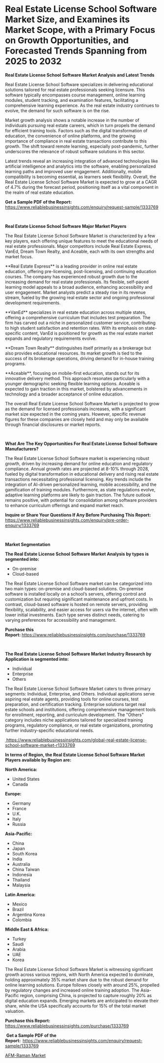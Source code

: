 <p><h1>Real Estate License School Software Market Size, and Examines its Market Scope, with a Primary Focus on Growth Opportunities, and Forecasted Trends Spanning from 2025 to 2032</h1></p><p><strong>Real Estate License School Software Market Analysis and Latest Trends</strong></p>
<p><p>Real Estate License School Software specializes in delivering educational solutions tailored for real estate professionals seeking licensure. This software typically encompasses course management, online learning modules, student tracking, and examination features, facilitating a comprehensive learning experience. As the real estate industry continues to evolve, the demand for such software is on the rise.</p><p>Market growth analysis shows a notable increase in the number of individuals pursuing real estate careers, which in turn propels the demand for efficient training tools. Factors such as the digital transformation of education, the convenience of online platforms, and the growing importance of compliance in real estate transactions contribute to this growth. The shift toward remote learning, especially post-pandemic, further underscores the relevance of robust software solutions in this sector.</p><p>Latest trends reveal an increasing integration of advanced technologies like artificial intelligence and analytics into the software, enabling personalized learning paths and improved user engagement. Additionally, mobile compatibility is becoming essential, as learners seek flexibility. Overall, the Real Estate License School Software Market is expected to grow at a CAGR of 4.7% during the forecast period, positioning itself as a vital component in the realm of real estate education.</p></p>
<p><strong>Get a Sample PDF of the Report:&nbsp;</strong> <a href="https://www.reliablebusinessinsights.com/enquiry/request-sample/1333769?utm_campaign=3003&utm_medium=2&utm_source=Github&utm_content=ia&utm_term=24032025&utm_id=real-estate-license-school-software">https://www.reliablebusinessinsights.com/enquiry/request-sample/1333769</a></p>
<p>&nbsp;</p>
<p><strong>Real Estate License School Software Major Market Players</strong></p>
<p><p>The Real Estate License School Software Market is characterized by a few key players, each offering unique features to meet the educational needs of real estate professionals. Major competitors include Real Estate Express, VanEd, Dream Town Realty, and Aceable, each with its own strengths and market focus.</p><p>**Real Estate Express** is a leading provider in online real estate education, offering pre-licensing, post-licensing, and continuing education courses. The company has experienced robust growth due to the increasing demand for real estate professionals. Its flexible, self-paced learning model appeals to a broad audience, enhancing accessibility and user engagement. Market analysts predict a steady rise in its revenue stream, fueled by the growing real estate sector and ongoing professional development requirements.</p><p>**VanEd** specializes in real estate education across multiple states, offering a comprehensive curriculum that includes test preparation. The firm has carved out a niche in personalized customer service, contributing to high student satisfaction and retention rates. With its emphasis on state-specific content, VanEd is positioned for growth as the real estate market expands and regulatory requirements evolve.</p><p>**Dream Town Realty** distinguishes itself primarily as a brokerage but also provides educational resources. Its market growth is tied to the success of its brokerage operations, driving demand for in-house training programs.</p><p>**Aceable**, focusing on mobile-first education, stands out for its innovative delivery method. This approach resonates particularly with a younger demographic seeking flexible learning options. Aceable is expected to gain traction in this market, bolstered by advancements in technology and a broader acceptance of online education.</p><p>The overall Real Estate License School Software Market is projected to grow as the demand for licensed professionals increases, with a significant market size expected in the coming years. However, specific revenue figures for these companies are closely held and may only be available through financial disclosures or market reports.</p></p>
<p>&nbsp;</p>
<p><strong>What Are The Key Opportunities For Real Estate License School Software Manufacturers?</strong></p>
<p><p>The Real Estate License School Software market is experiencing robust growth, driven by increasing demand for online education and regulatory compliance. Annual growth rates are projected at 8-10% through 2028, fueled by digital transformation in educational delivery and rising real estate transactions necessitating professional licensing. Key trends include the integration of AI-driven personalized learning, mobile accessibility, and the gamification of training modules. Furthermore, as state regulations evolve, adaptive learning platforms are likely to gain traction. The future outlook remains positive, with potential for consolidation among software providers to enhance curriculum offerings and expand market reach.</p></p>
<p><strong>Inquire or Share Your Questions If Any Before Purchasing This Report:</strong> <a href="https://www.reliablebusinessinsights.com/enquiry/pre-order-enquiry/1333769?utm_campaign=3003&utm_medium=2&utm_source=Github&utm_content=ia&utm_term=24032025&utm_id=real-estate-license-school-software">https://www.reliablebusinessinsights.com/enquiry/pre-order-enquiry/1333769</a></p>
<p>&nbsp;</p>
<p><strong>Market Segmentation</strong></p>
<p><strong>The Real Estate License School Software Market Analysis by types is segmented into:</strong></p>
<p><ul><li>On-premise</li><li>Cloud-based</li></ul></p>
<p><p>The Real Estate License School Software market can be categorized into two main types: on-premise and cloud-based solutions. On-premise software is installed locally on a school’s servers, offering control and customization but requiring significant maintenance and upfront costs. In contrast, cloud-based software is hosted on remote servers, providing flexibility, scalability, and easier access for users via the internet, often with lower initial investments. Each type serves distinct needs, catering to varying preferences for accessibility and management.</p></p>
<p><strong>Purchase this Report:&nbsp;</strong><a href="https://www.reliablebusinessinsights.com/purchase/1333769?utm_campaign=3003&utm_medium=2&utm_source=Github&utm_content=ia&utm_term=24032025&utm_id=real-estate-license-school-software">https://www.reliablebusinessinsights.com/purchase/1333769</a></p>
<p>&nbsp;</p>
<p><strong>The Real Estate License School Software Market Industry Research by Application is segmented into:</strong></p>
<p><ul><li>Individual</li><li>Enterprise</li><li>Others</li></ul></p>
<p><p>The Real Estate License School Software Market caters to three primary segments: Individual, Enterprise, and Others. Individual applications serve aspiring real estate agents, providing tools for online courses, test preparation, and certification tracking. Enterprise solutions target real estate schools and institutions, offering comprehensive management tools for enrollment, reporting, and curriculum development. The "Others" category includes niche applications tailored for specialized training programs, regulatory compliance, or real estate organizations, promoting further industry-specific educational needs.</p></p>
<p><a href="https://www.reliablebusinessinsights.com/global-real-estate-license-school-software-market-r1333769?utm_campaign=3003&utm_medium=2&utm_source=Github&utm_content=ia&utm_term=24032025&utm_id=real-estate-license-school-software">&nbsp;https://www.reliablebusinessinsights.com/global-real-estate-license-school-software-market-r1333769</a></p>
<p><strong>In terms of Region, the Real Estate License School Software Market Players available by Region are:</strong></p>
<p>
    <p> <strong> North America: </strong>
        <ul>
            <li>United States</li>
            <li>Canada</li>
        </ul>
        </p> 
    <p> <strong> Europe: </strong>
        <ul>
            <li>Germany</li>
            <li>France</li>
            <li>U.K.</li>
            <li>Italy</li>
            <li>Russia</li>
        </ul>
        </p> 
    <p> <strong> Asia-Pacific: </strong>
        <ul>
            <li>China</li>
            <li>Japan</li>
            <li>South Korea</li>
            <li>India</li>
            <li>Australia</li>
            <li>China Taiwan</li>
            <li>Indonesia</li>
            <li>Thailand</li>
            <li>Malaysia</li>
        </ul>
        </p> 
    <p> <strong> Latin America: </strong>
        <ul>
            <li>Mexico</li>
            <li>Brazil</li>
            <li>Argentina Korea</li>
            <li>Colombia</li>
        </ul>
        </p> 
    <p> <strong> Middle East & Africa: </strong>
        <ul>
            <li>Turkey</li>
            <li>Saudi</li>
            <li>Arabia</li>
            <li>UAE</li>
            <li>Korea</li>
        </ul>
    </p>
    </p>
<p><p>The Real Estate License School Software Market is witnessing significant growth across various regions, with North America expected to dominate, holding approximately 35% market share due to the robust demand for online learning solutions. Europe follows closely with around 25%, propelled by regulatory changes and increased online training adoption. The Asia-Pacific region, comprising China, is projected to capture roughly 20% as digital education expands. Emerging markets are anticipated to elevate their share, while the USA specifically accounts for 15% of the total market valuation.</p></p>
<p><strong>Purchase this Report: </strong><a href="https://www.reliablebusinessinsights.com/purchase/1333769?utm_campaign=3003&utm_medium=2&utm_source=Github&utm_content=ia&utm_term=24032025&utm_id=real-estate-license-school-software">https://www.reliablebusinessinsights.com/purchase/1333769</a></p>
<p>&nbsp;<strong>Get a Sample PDF of the Report:&nbsp;&nbsp;</strong><a href="https://www.reliablebusinessinsights.com/enquiry/request-sample/1333769?utm_campaign=3003&utm_medium=2&utm_source=Github&utm_content=ia&utm_term=24032025&utm_id=real-estate-license-school-software">https://www.reliablebusinessinsights.com/enquiry/request-sample/1333769</a></p>
<p><strong></strong></p>
<p><p><a href="https://github.com/popupioo/Market-Research-Report-List-1/blob/main/afm-raman-market.md?utm_campaign=3003&utm_medium=2&utm_source=Github&utm_content=ia&utm_term=24032025&utm_id=real-estate-license-school-software">AFM-Raman Market</a></p></p>